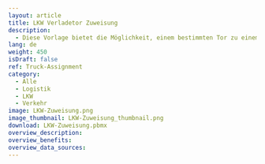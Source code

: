 ```yaml
---
layout: article
title: LKW Verladetor Zuweisung
description: 
  - Diese Vorlage bietet die Möglichkeit, einem bestimmten Tor zu einem bestimmten Zeitpunkt verschiedene LKWs zuzuweisen. Die Zuordnung der LKWs erfolgt über das Peakboard Webinterface. Dort können Sie alle Daten direkt auf der Peakboard Box speichern und pflegen. Werden mehr als 7 Tore angegeben, wechselt die Ansicht automatisch auf die nächste Seite. Laden Sie die Visualisierung auf Ihre Box hoch und öffnen Sie das Webinterface, um Ihre Tore und LKWs zu verwalten.
lang: de
weight: 450
isDraft: false
ref: Truck-Assignment
category:
  - Alle
  - Logistik
  - LKW
  - Verkehr
image: LKW-Zuweisung.png
image_thumbnail: LKW-Zuweisung_thumbnail.png
download: LKW-Zuweisung.pbmx
overview_description:
overview_benefits:
overview_data_sources:
---
```

